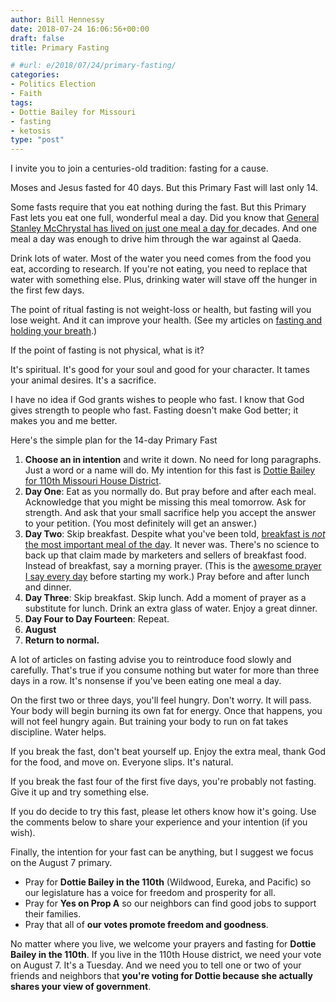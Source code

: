 ```yaml
---
author: Bill Hennessy
date: 2018-07-24 16:06:56+00:00
draft: false
title: Primary Fasting

# #url: e/2018/07/24/primary-fasting/
categories:
- Politics Election
- Faith
tags:
- Dottie Bailey for Missouri
- fasting
- ketosis
type: "post"
---
```


I invite you to join a centuries-old tradition: fasting for a cause. 

Moses and Jesus fasted for 40 days. But this Primary Fast will last only 14. 

Some fasts require that you eat nothing during the fast. But this Primary Fast lets you eat one full, wonderful meal a day. Did you know that [General Stanley McChrystal has lived on just one meal a day for ](https://www.wearethemighty.com/articles/gen-stan-mcchrystal-one-meal)decades. And one meal a day was enough to drive him through the war against al Qaeda. 

Drink lots of water. Most of the water you need comes from the food you eat, according to research. If you're not eating, you need to replace that water with something else. Plus, drinking water will stave off the hunger in the first few days.

The point of ritual fasting is not weight-loss or health, but fasting will you lose weight. And it can improve your health. (See my articles on [fasting and holding your breath](https://www.hennessysview.com/2017/01/29/how-to-hold-your-breath-for-3-minutes/).)

If the point of fasting is not physical, what is it? 

It's spiritual. It's good for your soul and good for your character. It tames your animal desires. It's a sacrifice.


I have no idea if God grants wishes to people who fast. I know that God gives strength to people who fast. Fasting doesn't make God better; it makes you and me better. 


Here's the simple plan for the 14-day Primary Fast


1. **Choose an in intention** and write it down. No need for long paragraphs. Just a word or a name will do. My intention for this fast is [Dottie Bailey for 110th Missouri House District](https://dottiebailey.com).   
2. **Day One**: Eat as you normally do. But pray before and after each meal. Acknowledge that you might be missing this meal tomorrow. Ask for strength. And ask that your small sacrifice help you accept the answer to your petition. (You most definitely will get an answer.)  
3. **Day Two**: Skip breakfast. Despite what you've been told, [breakfast is *not* the most important meal of the day](https://www.sciencealert.com/do-you-really-need-to-eat-breakfast). It never was. There's no science to back up that claim made by marketers and sellers of breakfast food. Instead of breakfast, say a morning prayer. (This is the [awesome prayer I say every day](https://www.hennessysview.com/2018/07/05/an-awesome-prayer-to-start-your-day/) before starting my work.) Pray before and after lunch and dinner.  
4. **Day Three**: Skip breakfast. Skip lunch. Add a moment of prayer as a substitute for lunch. Drink an extra glass of water. Enjoy a great dinner.  
5. **Day Four to Day Fourteen**: Repeat.  
6. **August** 
7. **Return to normal.**   

A lot of articles on fasting advise you to reintroduce food slowly and carefully. That's true if you consume nothing but water for more than three days in a row. It's nonsense if you've been eating one meal a day. 

On the first two or three days, you'll feel hungry. Don't worry. It will pass. Your body will begin burning its own fat for energy. Once that happens, you will not feel hungry again. But training your body to run on fat takes discipline. Water helps. 

If you break the fast, don't beat yourself up. Enjoy the extra meal, thank God for the food, and move on. Everyone slips. It's natural. 

If you break the fast four of the first five days, you're probably not fasting. Give it up and try something else. 

If you do decide to try this fast, please let others know how it's going. Use the comments below to share your experience and your intention (if you wish).

Finally, the intention for your fast can be anything, but I suggest we focus on the August 7 primary. 

* Pray for **Dottie Bailey in the 110th** (Wildwood, Eureka, and Pacific) so our legislature has a voice for freedom and prosperity for all.  
* Pray for **Yes on Prop A** so our neighbors can find good jobs to support their families.  
* Pray that all of **our votes promote freedom and goodness**. 

No matter where you live, we welcome your prayers and fasting for **Dottie Bailey in the 110th**. If you live in the 110th House district, we need your vote on August 7. It's a Tuesday. And we need you to tell one or two of your friends and neighbors that **you're voting for Dottie because she actually shares your view of government**.
